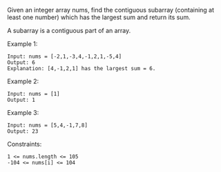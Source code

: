 Given an integer array nums, find the contiguous subarray (containing at least one number) which has the largest sum and return its sum.

A subarray is a contiguous part of an array.

Example 1:

    Input: nums = [-2,1,-3,4,-1,2,1,-5,4]
    Output: 6
    Explanation: [4,-1,2,1] has the largest sum = 6.

Example 2:

    Input: nums = [1]
    Output: 1

Example 3:

    Input: nums = [5,4,-1,7,8]
    Output: 23

Constraints:

    1 <= nums.length <= 105
    -104 <= nums[i] <= 104
